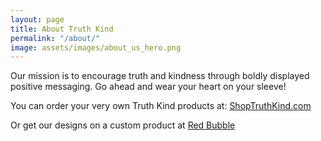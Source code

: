 ```yaml
---
layout: page
title: About Truth Kind
permalink: "/about/"
image: assets/images/about_us_hero.png
---
```

Our mission is to encourage truth and kindness through boldly displayed positive messaging. Go ahead and wear your heart on your sleeve!

You can order your very own Truth Kind products at: <a href="https://www.shoptruthkind.com" target='blank'>ShopTruthKind.com</a>

Or get our designs on a custom product at <a href="https://www.redbubble.com/people/truthkind/shop" target='blank'>Red Bubble</a>
